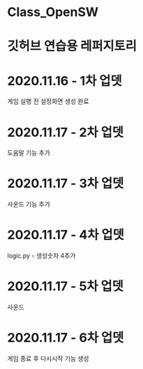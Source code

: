 # Class_OpenSW
# 깃허브 연습용 레퍼지토리

# 2020.11.16 - 1차 업뎃
게임 실행 전 설정화면 생성 완료

# 2020.11.17 - 2차 업뎃
도움말 기능 추가

# 2020.11.17 - 3차 업뎃
사운드 기능 추가

# 2020.11.17 - 4차 업뎃
logic.py - 생성숫자 4추가

# 2020.11.17 - 5차 업뎃
사운드

# 2020.11.17 - 6차 업뎃
게임 종료 후 다시시작 기능 생성
